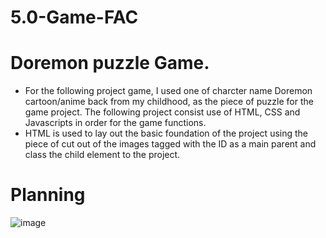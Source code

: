 # 5.0-Game-FAC
# Doremon puzzle Game.
- For the following project game, I used one of charcter name Doremon cartoon/anime back from my childhood, as the piece of puzzle for the game project. The following project consist use of HTML, CSS and Javascripts in order for the game functions.
- HTML is used to lay out the basic foundation of the project using the piece of cut out of the images tagged with the ID as a main parent and class the child element to the project.


# Planning 
![image](https://user-images.githubusercontent.com/100795708/226334528-2e912504-dd80-4fb4-baa3-ab82c337b653.png)
